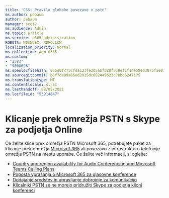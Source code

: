 ```yaml
---
title: 'CSS: Pravilo globoke povezave v pstn'
ms.author: pebaum
author: pebaum
manager: scotv
ms.audience: Admin
ms.topic: article
ms.service: o365-administration
ROBOTS: NOINDEX, NOFOLLOW
localization_priority: Normal
ms.collection: Adm_O365
ms.custom:
- "2593"
- "9000698"
ms.openlocfilehash: 055d0fc75cfda123fe3b5abfb28f530ef1f14a58ed3875fae01fc41c50e7ca84
ms.sourcegitcommit: b5f7da89a650d2915dc652449623c78be6247175
ms.translationtype: MT
ms.contentlocale: sl-SI
ms.lasthandoff: 08/05/2021
ms.locfileid: "53914847"
---
```

# <a name="pstn-calling-with-skype-for-business-online"></a>Klicanje prek omrežja PSTN s Skype za podjetja Online

Če želite klice prek omrežja PSTN Microsoft 365, potrebujete paket za klicanje prek omrežja [Microsoft 365](https://docs.microsoft.com/microsoftteams/what-is-phone-system-in-office-365#more-about-calling-plans) ali povezavo z infrastrukturo telefonije omrežja PSTN na mestu uporabe. Če želite več informacij, si oglejte:

- [Country and region availability for Audio Conferencing and Microsoft Teams Calling Plans](https://docs.microsoft.com/microsoftteams/country-and-region-availability-for-audio-conferencing-and-calling-plans/country-and-region-availability-for-audio-conferencing-and-calling-plans)
- [Pogosta vprašanja o Microsoft 365 za glasovne konference](https://docs.microsoft.com/microsoftteams/audio-conferencing-common-questions)
- [Dodajanje sredstev in upravljanje dobroinje za komunikacijo](https://docs.microsoft.com/microsoftteams/add-funds-and-manage-communications-credits)
- [Klicalniki PSTN se ne morejo pridružiti Skype za podjetja klicni konferenci](https://docs.microsoft.com/SkypeForBusiness/troubleshoot/online-conferencing/pstn-callers-cant-join-dial-in-call)
